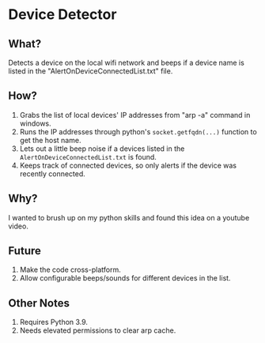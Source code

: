 # Device Detector

## What?
Detects a device on the local wifi network and beeps if a device name is listed in the "AlertOnDeviceConnectedList.txt" file.

## How?
1. Grabs the list of local devices' IP addresses from "arp -a" command in windows.
2. Runs the IP addresses through python's `socket.getfqdn(...)` function to get the host name.
3. Lets out a little beep noise if a devices listed in the `AlertOnDeviceConnectedList.txt` is found.
4. Keeps track of connected devices, so only alerts if the device was recently connected.

## Why?
I wanted to brush up on my python skills and found this idea on a youtube video.

## Future
1. Make the code cross-platform.
2. Allow configurable beeps/sounds for different devices in the list.

## Other Notes
1. Requires Python 3.9.
2. Needs elevated permissions to clear arp cache.